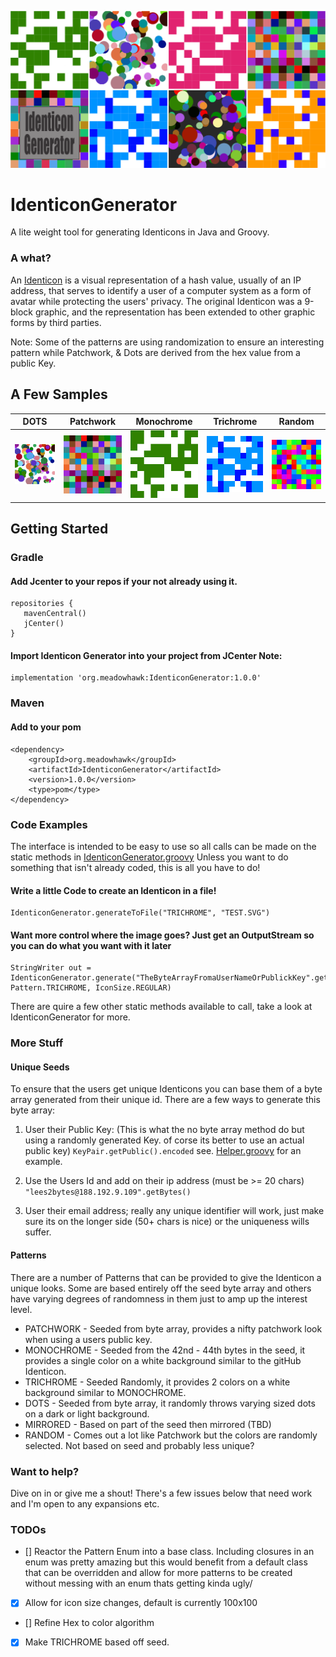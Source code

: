 ![IdenticonGen Logo](./docs/img/IdenticonGen.png)
# IdenticonGenerator
A lite weight tool for generating Identicons in Java and Groovy.

### A what?
  An [Identicon](https://en.wikipedia.org/wiki/Identicon) is a visual representation of a hash value, usually of an IP address, that serves to identify a user of a computer system as a form of avatar while protecting the users' privacy. The original Identicon was a 9-block graphic, and the representation has been extended to other graphic forms by third parties.

  Note: Some of the patterns are using randomization to ensure an interesting pattern while Patchwork, & Dots are derived from the hex value from a public Key.



## A Few Samples
| DOTS | Patchwork | Monochrome | Trichrome | Random|
|------|-----------|------------|-----------|-------|
![DOTS Pattern](./docs/img/dotsIcon.svg) | ![DOTS Pattern](./docs/img/patchworkIcon.svg) | ![Monochrome Pattern](./docs/img/monoIcon.svg) | ![Trichrome Pattern](./docs/img/trichromeIcon.svg) | ![Random Pattern](./docs/img/random.svg)

## Getting Started

### Gradle
#### Add Jcenter to your repos if your not already using it.
 ```
repositories {
    mavenCentral()
    jCenter()
}
 ```
#### Import Identicon Generator into your project from JCenter Note:
```
implementation 'org.meadowhawk:IdenticonGenerator:1.0.0'
```
### Maven
#### Add to your pom
```
<dependency>
	<groupId>org.meadowhawk</groupId>
	<artifactId>IdenticonGenerator</artifactId>
	<version>1.0.0</version>
	<type>pom</type>
</dependency>
```

### Code Examples
The interface is intended to be easy to use so all calls can be made on the static methods in [IdenticonGenerator.groovy](./src/main/groovy/org/meadowhawk/identicon/IdenticonGenerator.groovy) Unless you want to do something that isn't already coded, this is all you have to do!

#### Write a little Code to create an Identicon in a file!
```
IdenticonGenerator.generateToFile("TRICHROME", "TEST.SVG")
```

#### Want more control where the image goes? Just get an OutputStream so you can do what you want with it later
```
StringWriter out = IdenticonGenerator.generate("TheByteArrayFromaUserNameOrPublickKey".getBytes(), Pattern.TRICHROME, IconSize.REGULAR)

```
There are quire a few other static methods available to call, take a look at IdenticonGenerator for more.

### More Stuff

#### Unique Seeds
To ensure that the users get unique Identicons you can base them of a byte array generated from their unique id. There are a few ways to generate this byte array:
1. User their Public Key: (This is what the no byte array method do but using a randomly generated Key. of corse its better to use an actual public key)  ``` KeyPair.getPublic().encoded ```  see. [Helper.groovy](./src/main/groovy/org/meadowhawk/identicon/util/Helper.groovy) for an example.

2. Use the Users Id  and add on their ip address (must be >= 20 chars) ``` "lees2bytes@188.192.9.109".getBytes()```
3. User their email address; really any unique identifier will work, just make sure its on the longer side (50+ chars  is nice) or the uniqueness wills suffer.


#### Patterns
There are a number of Patterns that can be provided to give the Identicon a unique looks. Some are based entirely off the seed byte array and others have varying degrees of randomness in them just to amp up the interest level. 

* PATCHWORK - Seeded from byte array, provides a nifty patchwork look when using a users public key.
* MONOCHROME - Seeded from the 42nd - 44th bytes in the seed, it provides a single color on a white background similar to the gitHub Identicon.
* TRICHROME - Seeded Randomly, it provides 2 colors on a white background similar to MONOCHROME.
* DOTS - Seeded from byte array, it randomly throws varying sized dots on a dark or light background. 
* MIRRORED - Based on part of the seed then mirrored (TBD)
* RANDOM - Comes out a lot like Patchwork but the colors are randomly selected. Not based on seed and probably less unique?

### Want to help?
Dive on in or give me a shout! There's a few issues below that need work and I'm open to any expansions etc.

### TODOs
- [] Reactor the Pattern Enum into a base class. Including closures in an enum was pretty amazing but this would benefit from a default class that can be overridden and allow for more patterns to be created without messing with an enum thats getting kinda ugly/
- [x] Allow for icon size changes, default is currently 100x100
- [] Refine Hex to color algorithm
- [x] Make TRICHROME based off seed.